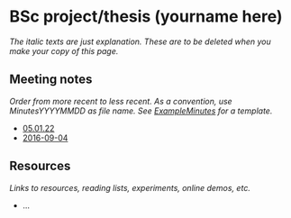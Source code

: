 # BSc project/thesis (yourname here)

_The italic texts are just explanation. These are to be deleted when you make your copy of this page._


## Meeting notes

_Order from more recent to less recent. As a convention, use MinutesYYYYMMDD as file name. See [ExampleMinutes](ExampleMinutes.md) for a template._

  * [05.01.22](meetings/05.01.22.md)
  * [2016-09-04](Minutes20160904.md)


## Resources

_Links to resources, reading lists, experiments, online demos, etc._

  * ...
